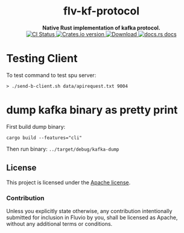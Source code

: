 <h1 align="center">flv-kf-protocol</h1>
<div align="center">
 <strong>
   Native Rust implementation of kafka protocol.
 </strong>
</div>

<div align="center">
   <!-- CI status -->
  <a href="https://github.com/infinyon/flv-kf-protocol/actions">
    <img src="https://github.com/infinyon/flv-kf-protocol/workflows/CI/badge.svg"
      alt="CI Status" />
  </a>
  <!-- Crates version -->
  <a href="https://crates.io/crates/kf-protocol">
    <img src="https://img.shields.io/crates/v/kf-protocol?style=flat-square"
    alt="Crates.io version" />
  </a>
  <!-- Downloads -->
  <a href="https://crates.io/crates/kf-protocol">
    <img src="https://img.shields.io/crates/d/kf-protocol.svg?style=flat-square"
      alt="Download" />
  </a>
  <!-- docs.rs docs -->
  <a href="https://docs.rs/kf-protocol">
    <img src="https://img.shields.io/badge/docs-latest-blue.svg?style=flat-square"
      alt="docs.rs docs" />
  </a>
</div>



# Testing Client

To test command to test spu server:

```
> ./send-b-client.sh data/apirequest.txt 9004
```

# dump kafka binary as pretty print

First build dump binary:

```cargo build --features="cli"```

Then run binary:
```../target/debug/kafka-dump```



## License

This project is licensed under the [Apache license](LICENSE-APACHE).

### Contribution

Unless you explicitly state otherwise, any contribution intentionally submitted
for inclusion in Fluvio by you, shall be licensed as Apache, without any additional
terms or conditions.
